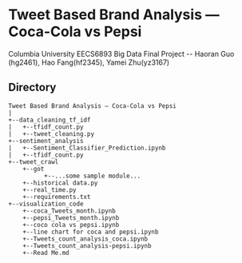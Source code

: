 # Tweet Based Brand Analysis — Coca-Cola vs Pepsi
Columbia University EECS6893 Big Data Final Project -- Haoran Guo (hg2461), Hao Fang(hf2345), Yamei Zhu(yz3167)

## Directory
```
Tweet Based Brand Analysis — Coca-Cola vs Pepsi
|
+--data_cleaning_tf_idf
|   +--tfidf_count.py
|   +--tweet_cleaning.py
+--sentiment_analysis
|   +--Sentiment_Classifier_Prediction.ipynb
|   +--tfidf_count.py
+--tweet_crawl
    +--got
          +--...some sample module...
    +--historical data.py
    +--real_time.py
    +--requirements.txt
+--visualization_code
    +--coca_Tweets_month.ipynb
    +--pepsi_Tweets_month.ipynb
    +--coco cola vs pepsi.ipynb
    +--line chart for coca and pepsi.ipynb
    +--Tweets_count_analysis_coca.ipynb
    +--Tweets_count_analysis-pepsi.ipynb
    +--Read Me.md
```


